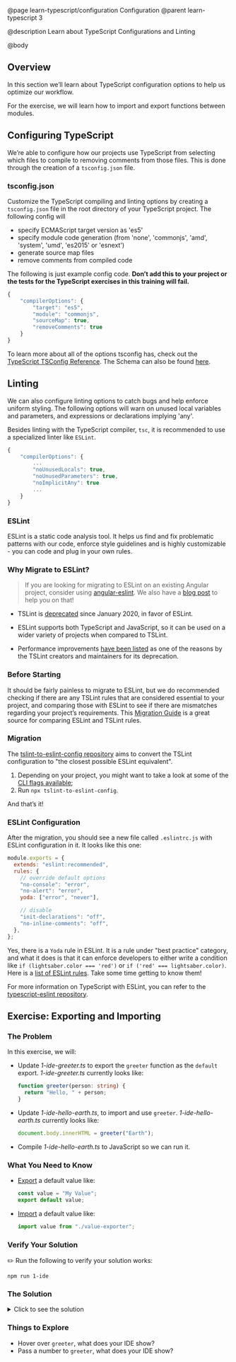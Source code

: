 @page learn-typescript/configuration Configuration
@parent learn-typescript 3

@description Learn about TypeScript Configurations and Linting

@body

## Overview

In this section we’ll learn about TypeScript configuration options to help us optimize our workflow.

For the exercise, we will learn how to import and export functions between modules.

## Configuring TypeScript

We’re able to configure how our projects use TypeScript from selecting which files to compile to removing comments from those files. This is done through the creation of a `tsconfig.json` file.

### tsconfig.json

Customize the TypeScript compiling and linting options by creating a `tsconfig.json` file in the root directory of your TypeScript project. The following config will

- specify ECMAScript target version as 'es5'
- specify module code generation (from 'none', 'commonjs', 'amd', 'system', 'umd', 'es2015' or 'esnext')
- generate source map files
- remove comments from compiled code

The following is just example config code. **Don’t add this to your project or the tests for the TypeScript exercises in this training will fail.**

```javascript
{
    "compilerOptions": {
        "target": "es5",
        "module": "commonjs",
        "sourceMap": true,
        "removeComments": true
    }
}
```

To learn more about all of the options tsconfig has, check out the <a href="https://www.typescriptlang.org/tsconfig">TypeScript TSConfig Reference</a>. The Schema can also be found <a href="http://json.schemastore.org/tsconfig">here</a>.

## Linting

We can also configure linting options to catch bugs and help enforce uniform styling. The following options will warn on unused local variables and parameters, and expressions or declarations implying 'any'.

Besides linting with the TypeScript compiler, `tsc`, it is recommended to use a specialized linter like `ESLint`.

```javascript
{
    "compilerOptions": {
        ...
        "noUnusedLocals": true,
        "noUnusedParameters": true,
        "noImplicitAny": true
        ...
	}
}
```

### ESLint

ESLint is a static code analysis tool. It helps us find and fix problematic patterns with our code, enforce style guidelines and is highly customizable - you can code and plug in your own rules.

### Why Migrate to ESLint?

> If you are looking for migrating to ESLint on an existing Angular project, consider using [angular-eslint](https://github.com/angular-eslint/angular-eslint). We also have a [blog post](https://www.bitovi.com/blog/angular-upgrades-painless-migration-from-tslint-to-eslint "Angular Upgrades: Painless Migration from TSLint to ESLint") to help you on that!

- TSLint is [deprecated](https://github.com/palantir/tslint) since January 2020, in favor of ESLint.

- ESLint supports both TypeScript and JavaScript, so it can be used on a wider variety of projects when compared to TSLint.

- Performance improvements [have been listed](https://blog.palantir.com/tslint-in-2019-1a144c2317a9 "TSLint in 2019") as one of the reasons by the TSLint creators and maintainers for its deprecation.

### Before Starting

It should be fairly painless to migrate to ESLint, but we do recommended checking if there are any TSLint rules that are considered essential to your project, and comparing those with ESLint to see if there are mismatches regarding your project’s requirements. This [Migration Guide](https://github.com/typescript-eslint/typescript-eslint/blob/main/packages/eslint-plugin/TSLINT_RULE_ALTERNATIVES.md) is a great source for comparing ESLint and TSLint rules.

### Migration

The [tslint-to-eslint-config repository](https://github.com/typescript-eslint/tslint-to-eslint-config) aims to convert the TSLint configuration to "the closest possible ESLint equivalent".

1. Depending on your project, you might want to take a look at some of the [CLI flags available](https://github.com/typescript-eslint/tslint-to-eslint-config#cli-flags);
2. Run `npx tslint-to-eslint-config`.

And that’s it!

### ESLint Configuration

After the migration, you should see a new file called `.eslintrc.js` with ESLint configuration in it.
It looks like this one:

```javascript
module.exports = {
  extends: "eslint:recommended",
  rules: {
    // override default options
    "no-console": "error",
    "no-alert": "error",
    yoda: ["error", "never"],

    // disable
    "init-declarations": "off",
    "no-inline-comments": "off",
  },
};
```

Yes, there is a `Yoda` rule in ESLint. It is a rule under "best practice" category, and what it does is that it can enforce developers to either write a condition like `if (lightsaber.color === 'red')` or `if ('red' === lightsaber.color)`.
Here is a [list of ESLint rules](https://eslint.org/docs/rules/). Take some time getting to know them!

For more information on TypeScript with ESLint, you can refer to the [typescript-eslint repository](https://github.com/typescript-eslint/typescript-eslint).

## Exercise: Exporting and Importing

### The Problem

In this exercise, we will:

- Update _1-ide-greeter.ts_ to export the `greeter` function as the `default`
  export. _1-ide-greeter.ts_ currently looks like:
  ```ts
  function greeter(person: string) {
    return "Hello, " + person;
  }
  ```
- Update _1-ide-hello-earth.ts_, to import and use `greeter`. _1-ide-hello-earth.ts_ currently looks like:
  ```ts
  document.body.innerHTML = greeter("Earth");
  ```
- Compile _1-ide-hello-earth.ts_ to JavaScript so we can run it.

### What You Need to Know

- [Export](https://developer.mozilla.org/en-US/docs/Web/JavaScript/Reference/Statements/export) a default value like:
  ```typescript
  const value = "My Value";
  export default value;
  ```
- [Import](https://developer.mozilla.org/en-US/docs/Web/JavaScript/Reference/Statements/import) a default value like:
  ```typescript
  import value from "./value-exporter";
  ```

### Verify Your Solution

✏️ Run the following to verify your solution works:

```shell
npm run 1-ide
```

### The Solution

<details>
<summary>Click to see the solution</summary>
✏️ Update `1-ide-greeter.ts` to:

```typescript
function greeter(person: string) {
  return "Hello, " + person;
}

export default greeter;
```

@highlight 5

✏️ Update `1-ide-hello-earth.ts` to:

```typescript
import greeter from "./1-ide-greeter";

document.body.innerHTML = greeter("Earth");
```

@highlight 1

✏️ Compile `1-ide-hello-earth.ts` with:

```shell
tsc 1-ide-hello-earth.ts
```

</details>

### Things to Explore

- Hover over `greeter`, what does your IDE show?
- Pass a number to `greeter`, what does your IDE show?
